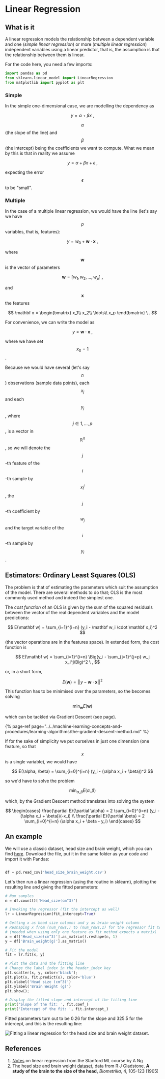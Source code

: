# Linear Regression

## What is it

A linear regression models the relationship between a dependent variable and one \(_simple linear regression_\) or more \(_multiple linear regression_\) independent variables using a linear predictor, that is, the assumption is that the relationship between them is linear.

For the code here, you need a few imports:

```python
import pandas as pd
from sklearn.linear_model import LinearRegression
from matplotlib import pyplot as plt
```

### Simple

In the simple one-dimensional case, we are modelling the dependency as

$$
y = \alpha + \beta x \ ,
$$

$$\alpha$$ \(the slope of the line\) and $$\beta$$ \(the intercept\) being the coefficients we want to compute. What we mean by this is that in reality we assume

$$
y = \alpha + \beta x + \epsilon \ ,
$$

expecting the error $$\epsilon$$ to be "small".

### Multiple

In the case of a multiple linear regression, we would have the line \(let's say we have $$p$$ variables, that is, features\):

$$
y = w_0 + \mathbf{w} \cdot \mathbf{x} \ ,
$$

where $$\mathbf{w}$$ is the vector of parameters

$$
\mathbf w = [w_1, w_2, \ldots, w_p] \ ,
$$

and $$\mathbf{x}$$ the features

$$
\mathbf x =
    \begin{bmatrix}
         x_1\\
         x_2\\
         \ldots\\
         x_p
 \end{bmatrix} \ .
$$

For convenience, we can write the model as

$$
y = \mathbf w \cdot \mathbf x \ ,
$$

where we have set $$x_0 = 1$$ .

Because we would have several \(let's say $$n$$ \) observations \(sample data points\), each $$x_j$$ and each $$y_j$$ , where $$j \in {1, \ldots ,p}$$, is a vector in $$\mathbb R^n$$, so we will denote the $$j$$-th feature of the $$i$$-th sample by $$x_i^j$$ , the $$j$$-th coefficient by $$w_j$$ and the target variable of the $$i$$-th sample by $$y_i$$.

## Estimators: Ordinary Least Squares \(OLS\)

The problem is that of estimating the parameters which suit the assumption of the model. There are several methods to do that; OLS is the most commonly used method and indeed the simplest one.

The _cost function_ of an OLS is given by the sum of the squared residuals between the vector of the real dependent variables and the model predictions:

$$
E(\mathbf w) = \sum_{i=1}^{i=n} (y_i - \mathbf w_i \cdot \mathbf x_i)^2
$$

\(the vector operations are in the features space\). In extended form, the cost function is

$$
E(\mathbf w) = \sum_{i=1}^{i=n} \Big(y_i - \sum_{j=1}^{j=p} w_j x_i^j\Big)^2 \ ,
$$

or, in a short form,

$$
E(\mathbf w) = ||y - \mathbf w \cdot \mathbf x||^2
$$

This function has to be minimised over the parameters, so the becomes solving

$$
\min_{\mathbf w} E(\mathbf w)
$$

which can be tackled via Gradient Descent \(see page\).

{% page-ref page="../../machine-learning-concepts-and-procedures/learning-algorithms/the-gradient-descent-method.md" %}

If for the sake of simplicity we put ourselves in just one dimension \(one feature, so that $$x$$ is a single variable\), we would have

$$
E(\alpha, \beta) = \sum_{i=0}^{i=n} (y_i - (\alpha x_i + \beta))^2
$$

so we'd have to solve the problem

$$
\min_{\alpha, \beta} E(\alpha, \beta)
$$

which, by the Gradient Descent method translates into solving the system

$$
\begin{cases} 
    \frac{\partial E}{\partial \alpha} = 2 \sum_{i=0}^{i=n} (y_i - (\alpha x_i + \beta))(-x_i) \\ 
     \frac{\partial E}{\partial \beta} = 2 \sum_{i=0}^{i=n} (\alpha x_i + \beta - y_i)
\end{cases}
$$

## An example

We will use a classic dataset, head size and brain weight, which you can find [here](linear-regression.md#references). Download the file, put it in the same folder as your code and import it with Pandas:

```python

df = pd.read_csv('head_size_brain_weight.csv')
```

Let's then run a linear regression \(using the routine in sklearn\), plotting the resulting line and giving the fitted parameters:



```python
# Num samples
n = df.count()['Head_size(cm^3)']

# Invoking the regressor (fit the intercept as well)
lr = LinearRegression(fit_intercept=True)

# Getting x as head size columns and y as brain weight column
# Reshaping x from (num_rows,) to (num_rows,1) for the regressor fit to work 
# (needed when using only one feature as fit method expects a matrix)
x = df['Head_size(cm^3)'].as_matrix().reshape(n, 1)
y = df['Brain_weight(g)'].as_matrix()

# Fit the model
fit = lr.fit(x, y)

# Plot the data and the fitting line
# Change the label index in the header_index key
plt.scatter(x, y, color='black');
plt.plot(x, fit.predict(x), color='blue')
plt.xlabel('Head size (cm^3)')
plt.ylabel('Brain Weight (g)')
plt.show();

# Display the fitted slope and intercept of the fitting line
print('Slope of the fit: ', fit.coef_)
print('Intercept of the fit: ', fit.intercept_)
```

Fitted parameters turn out to be 0.26 for the slope and 325.5 for the intercept, and this is the resulting line:

![Fitting a linear regression for the head size and brain weight dataset.](../../.gitbook/assets/linreg.png)

## References

1. [Notes](http://cs229.stanford.edu/notes/cs229-notes1.pdf) on linear regression from the Stanford ML course by A Ng
2. The head size and brain weight [dataset](http://users.stat.ufl.edu/~winner/data/brainhead.txt), data from R J Gladstone, **A study of the brain to the size of the head,** _Biometrika_, 4, 105-123 \(1905\)



